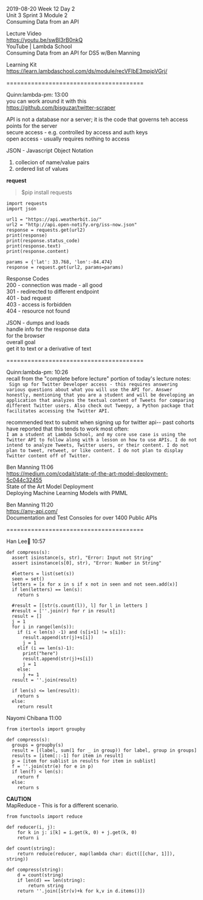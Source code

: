 2019-08-20 Week 12 Day 2  
Unit 3 Sprint 3 Module 2   
Consuming Data from an API     

Lecture Video  
https://youtu.be/swBl3rB0nkQ  
YouTube | Lambda School   
Consuming Data from an API for DS5 w/Ben Manning   

Learning Kit  
https://learn.lambdaschool.com/ds/module/recVFIbE3mpjpVGrj/   

=======================================

Quinn:lambda-pm: 13:00  
you can work around it with this     
https://github.com/bisguzar/twitter-scraper   

API is not a database nor a server; it is the code that governs teh access points for the server  
secure access - e.g. controlled by access and auth keys  
open access - usually requires nothing to access  

JSON - Javascript Object Notation  
1. collecion of name/value pairs
2. ordered list of values  

**request**  
   
> $pip install requests
```
import requests
import json

url1 = "https://api.weatherbit.io/"
url2 = "http://api.open-notify.org/iss-now.json"
response = requests.get(url2)
print(response)
print(response.status_code)
print(response.text)
print(response.content)

params = {'lat': 33.768, 'lon':-84.474}
response = request.get(url2, params=params)
```

Response Codes  
200 - connection was made - all good  
301 - redirected to different endpoint  
401 - bad request  
403 - access is forbidden  
404 - resource not found   

JSON - dumps and loads   
handle info for the response data  
for the browser  
overall goal  
get it to text or a derivative of text  

=======================================

Quinn:lambda-pm: 10:26  
recall from the "complete before lecture" portion of today's lecture notes:  
`
Sign up for Twitter Developer access - this requires answering various questions about what you will use the API for. Answer honestly, mentioning that you are a student and will be developing an application that analyzes the textual content of Tweets for comparing different Twitter users. Also check out Tweepy, a Python package that facilitates accessing the Twitter API.`

recommended text to submit when signing up for twitter api-- past cohorts have reported that this tends to work most often:  
`
I am a student at Lambda School, and my core use case is using the Twitter API to follow along with a lesson on how to use APIs. I do not intend to analyze Tweets, Twitter users, or their content. I do not plan to tweet, retweet, or like content. I do not plan to display Twitter content off of Twitter.
`

Ben Manning 11:06   
https://medium.com/codait/state-of-the-art-model-deployment-5c044c32455  
State of the Art Model Deployment  
Deploying Machine Learning Models with PMML   

Ben Manning 11:20  
https://any-api.com/  
Documentation and Test Consoles for over 1400 Public APIs  

=======================================

Han Lee:palm_tree: 10:57
```
def compress(s):
  assert isinstance(s, str), "Error: Input not String"
  assert isinstance(s[0], str), "Error: Number in String"
    
  #letters = list(set(s))
  seen = set()
  letters = [x for x in s if x not in seen and not seen.add(x)]
  if len(letters) == len(s):
    return s
  
  #result = [[str(s.count(l)), l] for l in letters ]
  #result = [''.join(r) for r in result]
  result = []
  j = 1
  for i in range(len(s)):
    if (i < len(s) -1) and (s[i+1] != s[i]):
      result.append(str(j)+s[i])
      j = 1
    elif (i == len(s)-1):
      print("here")
      result.append(str(j)+s[i])
      j = 1
    else:
      j += 1
  result = ''.join(result)
  
  if len(s) <= len(result):
    return s
  else:
    return result
```

Nayomi Chibana 11:00
```
from itertools import groupby

def compress(s):
  groups = groupby(s)
  result = [(label, sum(1 for _ in group)) for label, group in groups]
  results = [item[::-1] for item in result]
  p = [item for sublist in results for item in sublist]
  f = ''.join(str(e) for e in p)
  if len(f) < len(s):
    return f
  else:
    return s
```

**CAUTION**    
MapReduce - This is for a different scenario.  
```
from functools import reduce

def reducer(i, j):
    for k in j: i[k] = i.get(k, 0) + j.get(k, 0)
    return i

def count(string):
    return reduce(reducer, map(lambda char: dict([[char, 1]]), string))

def compress(string):
    d = count(string)
    if len(d) == len(string):
        return string
    return ''.join([str(v)+k for k,v in d.items()])
```
